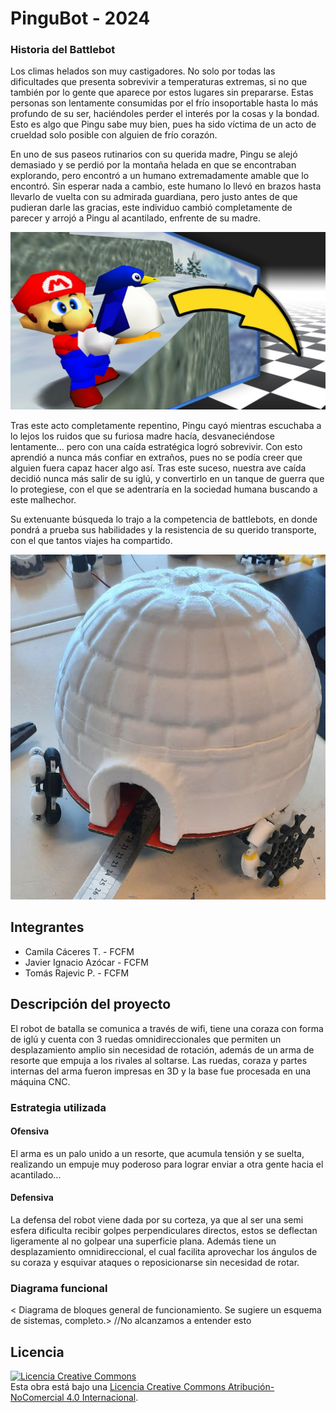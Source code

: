 # PinguBot - 2024

### Historia del Battlebot
Los climas helados son muy castigadores. No solo por todas las dificultades que presenta sobrevivir a temperaturas extremas, si no que también por lo gente que aparece por estos lugares sin prepararse. Estas personas son lentamente consumidas por el frío insoportable hasta lo más profundo de su ser, haciéndoles perder el interés por la cosas y la bondad. Esto es algo que Pingu sabe muy bien, pues ha sido víctima de un acto de crueldad solo posible con alguien de frío corazón.

En uno de sus paseos rutinarios con su querida madre, Pingu se alejó demasiado y se perdió por la montaña helada en que se encontraban explorando, pero encontró a un humano extremadamente amable que lo encontró. Sin esperar nada a cambio, este humano lo llevó en brazos hasta llevarlo de vuelta con su admirada guardiana, pero justo antes de que pudieran darle las gracias, este individuo cambió completamente de parecer y arrojó a Pingu al acantilado, enfrente de su madre.

![Imagen Ilustrativa](/multimedia/mario64.png)

Tras este acto completamente repentino, Pingu cayó mientras escuchaba a lo lejos los ruidos que su furiosa madre hacía, desvaneciéndose lentamente... pero con una caída estratégica logró sobrevivir. Con esto aprendió a nunca más confiar en extraños, pues no se podía creer que alguien fuera capaz hacer algo así.
Tras este suceso, nuestra ave caída decidió nunca más salir de su iglú, y convertirlo en un tanque de guerra que lo protegiese, con el que se adentraría en la sociedad humana buscando a este malhechor.

Su extenuante búsqueda lo trajo a la competencia de battlebots, en donde pondrá a prueba sus habilidades y la resistencia de su querido transporte, con el que tantos viajes ha compartido.
  
![Robot Ejemplo](/multimedia/igluisometrico.png)

## Integrantes
- Camila Cáceres T. -  FCFM 
- Javier Ignacio Azócar -  FCFM 
- Tomás Rajevic P. -  FCFM 


## Descripción del proyecto
  El robot de batalla se comunica a través de wifi, tiene una coraza con forma de iglú y cuenta con 3 ruedas omnidireccionales que permiten un desplazamiento amplio sin necesidad de rotación, además de un arma de resorte que empuja a los rivales al soltarse. Las ruedas, coraza y partes internas del arma fueron impresas en 3D y la base fue procesada en una máquina CNC.
### Estrategia utilizada
  
#### Ofensiva
El arma es un palo unido a un resorte, que acumula tensión y se suelta, realizando un empuje muy poderoso para lograr enviar a otra gente hacia el acantilado...

#### Defensiva
La defensa del robot viene dada por su corteza, ya que al ser una semi esfera dificulta recibir golpes perpendiculares directos, estos se deflectan ligeramente al no golpear una superficie plana. Además tiene un desplazamiento omnidireccional, el cual facilita aprovechar los ángulos de su coraza y esquivar ataques o reposicionarse sin necesidad de rotar.

### Diagrama funcional
< Diagrama de bloques general de funcionamiento. Se sugiere un esquema de sistemas, completo.>
//No alcanzamos a entender esto

## Licencia
<a rel="license" href="http://creativecommons.org/licenses/by-nc/4.0/"><img alt="Licencia Creative Commons" style="border-width:0" src="https://i.creativecommons.org/l/by-nc/4.0/88x31.png" /></a><br />Esta obra está bajo una <a rel="license" href="http://creativecommons.org/licenses/by-nc/4.0/">Licencia Creative Commons Atribución-NoComercial 4.0 Internacional</a>.
